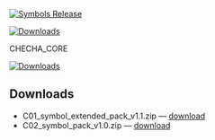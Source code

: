 ﻿[![Symbols Release](https://img.shields.io/github/v/release/Checha-hub-DAO/checha_core?label=Symbols&sort=semver)](https://github.com/Checha-hub-DAO/checha_core/releases/latest)

[![Downloads](https://img.shields.io/github/downloads/Checha-hub-DAO/checha_core/total?label=Downloads)](https://github.com/Checha-hub-DAO/checha_core/releases)

CHECHA_CORE

[![Downloads](https://img.shields.io/github/downloads/Checha-hub-DAO/checha_core/total?label=Downloads)](https://github.com/Checha-hub-DAO/checha_core/releases)



## Downloads

- C01_symbol_extended_pack_v1.1.zip — [download](https://github.com/Checha-hub-DAO/checha_core/releases/download/symbols-2025-08-31_1200/C01_symbol_extended_pack_v1.1.zip)
- C02_symbol_pack_v1.0.zip — [download](https://github.com/Checha-hub-DAO/checha_core/releases/download/symbols-2025-08-31_1200/C02_symbol_pack_v1.0.zip)

